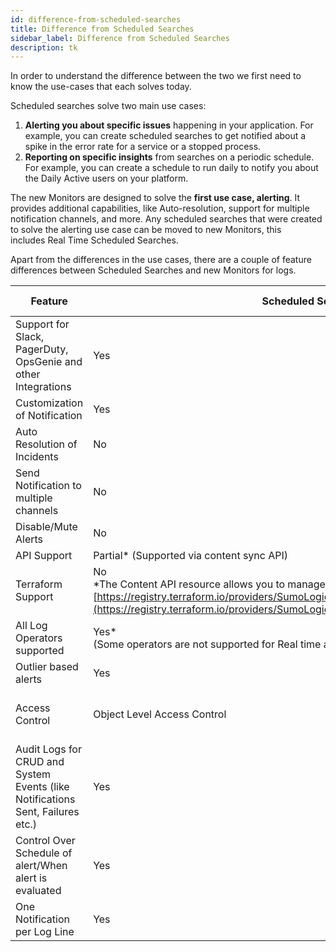 ```yaml
---
id: difference-from-scheduled-searches
title: Difference from Scheduled Searches
sidebar_label: Difference from Scheduled Searches
description: tk
---
```


In order to understand the difference between the two we first need to know the use-cases that each solves today. 

Scheduled searches solve two main use cases:

1. **Alerting you about specific issues** happening in your application. For example, you can create scheduled searches to get notified about a spike in the error rate for a service or a stopped process. 
1. **Reporting on specific insights** from searches on a periodic schedule. For example, you can create a schedule to run daily to notify you about the Daily Active users on your platform.

The new Monitors are designed to solve the ****first use case, alerting****. It provides additional capabilities, like Auto-resolution, support for multiple notification channels, and more. Any scheduled searches that were created to solve the alerting use case can be moved to new Monitors, this includes Real Time Scheduled Searches. 

Apart from the differences in the use cases, there are a couple of feature differences between Scheduled Searches and new Monitors for logs.

| Feature | Scheduled Searches | Monitors (Logs) |
| -- | -- | -- |
| Support for Slack, PagerDuty, OpsGenie and other Integrations | Yes | Yes |
| Customization of Notification | Yes | Yes |
| Auto Resolution of Incidents | No | Yes |
| Send Notification to multiple channels | No | Yes |
| Disable/Mute Alerts | No | Yes |
| API Support | Partial* (Supported via content sync API) | Yes |
| Terraform Support | No<br/>*The Content API resource allows you to manage Schedule Searches, see [https://registry.terraform.io/providers/SumoLogic/sumologic/latest/docs/resources/content](https://registry.terraform.io/providers/SumoLogic/sumologic/latest/docs/resources/content) | Yes |
| All Log Operators supported | Yes*<br/>(Some operators are not supported for Real time alerts) | Yes |
| Outlier based alerts | Yes | Yes |
| Access Control | Object Level Access Control | Feature Level Access Control |
| Audit Logs for CRUD and System Events (like Notifications Sent, Failures etc.) | Yes | Yes |
| Control Over Schedule of alert/When alert is evaluated | Yes | No |
| One Notification per Log Line | Yes | No |
